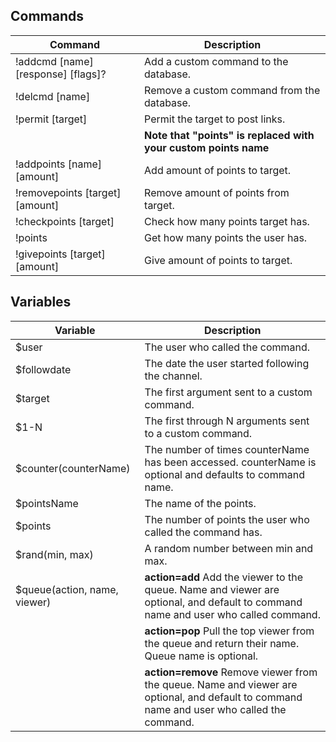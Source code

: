 ## Commands

| Command | Description |
| --- | --- |
| !addcmd [name] [response] [flags]? | Add a custom command to the database. |
| !delcmd [name] | Remove a custom command from the database. |
| !permit [target] | Permit the target to post links. |
|| **Note that "points" is replaced with your custom points name** |
| !addpoints [name] [amount] | Add amount of points to target. |
| !removepoints [target] [amount] | Remove amount of points from target. |
| !checkpoints [target] | Check how many points target has. |
| !points | Get how many points the user has. |
| !givepoints [target] [amount] | Give amount of points to target. |

## Variables

| Variable | Description |
| --- | --- |
| $user | The user who called the command. |
| $followdate | The date the user started following the channel. |
| $target | The first argument sent to a custom command. |
| $1-N | The first through N arguments sent to a custom command. |
| $counter(counterName) | The number of times counterName has been accessed. counterName is optional and defaults to command name. |
| $pointsName | The name of the points. |
| $points | The number of points the user who called the command has. |
| $rand(min, max) | A random number between min and max. |
| $queue(action, name, viewer) | **action=add** Add the viewer to the queue. Name and viewer are optional, and default to command name and user who called command. |
|| **action=pop** Pull the top viewer from the queue and return their name. Queue name is optional. |
|| **action=remove** Remove viewer from the queue. Name and viewer are optional, and default to command name and user who called the command. |